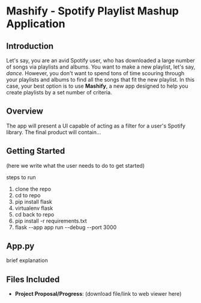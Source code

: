 # Mashify - Spotify Playlist Mashup Application

## Introduction
Let's say, you are an avid Spotify user, who has downloaded a large number of songs via playlists and albums. You want to make a new playlist, let's say, *dance*. However, you don't want to spend tons of time scouring through your playlists and albums to find all the songs that fit the new playlist. In this case, your best option is to use **Mashify**, a new app designed to help you create playlists by a set number of criteria.

## Overview
The app will present a UI capable of acting as a filter for a user's Spotify library. The final product will contain...

## Getting Started
(here we write what the user needs to do to get started)

steps to run
1. clone the repo
2. cd to repo
2. pip install flask
3. virtualenv flask
4. cd back to repo
5. pip install -r requirements.txt
6. flask --app app run --debug --port 3000

## App.py
brief explanation 

## Files Included
- **Project Proposal/Progress**: (download file/link to web viewer here)



